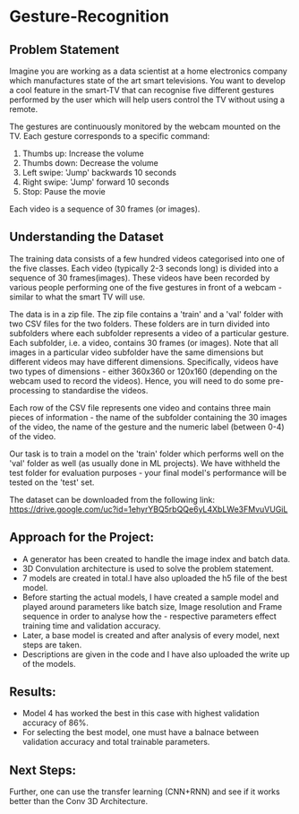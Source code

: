 # Gesture-Recognition


## Problem Statement
Imagine you are working as a data scientist at a home electronics company which manufactures state of the art smart televisions. You want to develop a cool feature in the smart-TV that can recognise five different gestures performed by the user which will help users control the TV without using a remote.

The gestures are continuously monitored by the webcam mounted on the TV. Each gesture corresponds to a specific command:

1. Thumbs up:  Increase the volume
2. Thumbs down: Decrease the volume
3. Left swipe: 'Jump' backwards 10 seconds
4. Right swipe: 'Jump' forward 10 seconds  
5. Stop: Pause the movie

Each video is a sequence of 30 frames (or images).

## Understanding the Dataset
The training data consists of a few hundred videos categorised into one of the five classes. Each video (typically 2-3 seconds long) is divided into a sequence of 30 frames(images). These videos have been recorded by various people performing one of the five gestures in front of a webcam - similar to what the smart TV will use.

The data is in a zip file. The zip file contains a 'train' and a 'val' folder with two CSV files for the two folders. These folders are in turn divided into subfolders where each subfolder represents a video of a particular gesture. Each subfolder, i.e. a video, contains 30 frames (or images). Note that all images in a particular video subfolder have the same dimensions but different videos may have different dimensions. Specifically, videos have two types of dimensions - either 360x360 or 120x160 (depending on the webcam used to record the videos). Hence, you will need to do some pre-processing to standardise the videos. 

Each row of the CSV file represents one video and contains three main pieces of information - the name of the subfolder containing the 30 images of the video, the name of the gesture and the numeric label (between 0-4) of the video.

Our task is to train a model on the 'train' folder which performs well on the 'val' folder as well (as usually done in ML projects). We have withheld the test folder for evaluation purposes - your final model's performance will be tested on the 'test' set.

The dataset can be downloaded from the following link:
https://drive.google.com/uc?id=1ehyrYBQ5rbQQe6yL4XbLWe3FMvuVUGiL

## Approach for the Project:
- A generator has been created to handle the image index and batch data. 
- 3D Convulation architecture is used to solve the problem statement. 
- 7 models are created in total.I have also uploaded the h5 file of the best model. 
- Before starting the actual models, I have created a sample model and played around parameters like batch size, Image resolution and Frame sequence in order to analyse how the - respective parameters effect training time and validation accuracy. 
- Later, a base model is created and after analysis of every model, next steps are taken. 
- Descriptions are given in the code and I have also uploaded the write up of the models. 

## Results:
- Model 4 has worked the best in this case with highest validation accuracy of 86%. 
- For selecting the best model, one must have a balnace between validation accuracy and total trainable parameters. 

## Next Steps:
Further, one can use the transfer learning (CNN+RNN) and see if it works better than the Conv 3D Architecture. 


